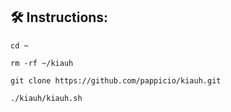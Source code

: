 
## **🛠️ Instructions:**


```shell
cd ~

rm -rf ~/kiauh

git clone https://github.com/pappicio/kiauh.git

./kiauh/kiauh.sh
```
